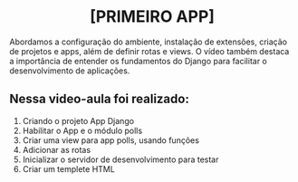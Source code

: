 <h1 align="center"> [PRIMEIRO APP]</h1>

Abordamos a configuração do ambiente, instalação de extensões, criação de projetos e apps, além de definir rotas e views. O vídeo também destaca a importância de entender os fundamentos do Django para facilitar o desenvolvimento de aplicações.

## Nessa video-aula foi realizado:

1. Criando o projeto App Django
2. Habilitar o App e o módulo polls
3. Criar uma view para app polls, usando funções
4. Adicionar as rotas
5. Inicializar o servidor de desenvolvimento para testar
6. Criar um templete HTML

